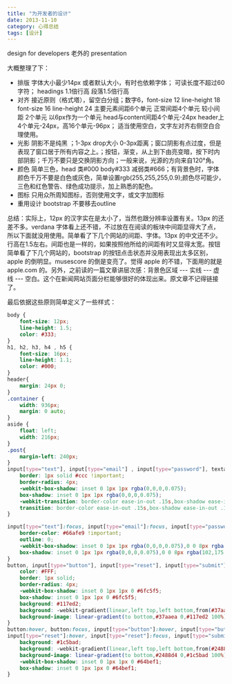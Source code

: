 ```yaml
---
title: "为开发者的设计"
date: 2013-11-10
category: 心得总结
tags: [设计]
---
```

design for developers 老外的 presentation

<!-- more -->

大概整理了下：

- 排版 字体大小最少14px 或者默认大小，有时也依赖字体； 可读长度不超过60字符；
  headings 1.1倍行高 段落1.5倍行高
- 对齐 接近原则（格式塔），留空白分组；数字6，font-size 12 line-height 18 font-size 16 line-height 24 主要元素间距6个单元 正常间距4个单元 较小间距 2个单元
以6px作为一个单元 head与content间距4个单元-24px header上4个单元-24px，高16个单元-96px；
适当使用空白，文字左对齐右侧空白合理使用。
- 光影 阴影不是纯黑 ；1-3px drop大小 0-3px距离；窗口阴影有点过度，但是表现了窗口居于所有内容之上。；按钮，渐变，从上到下由亮变暗，按下时内部阴影；千万不要只是交换阴影方向；一般来说，光源的方向来自120°角。
- 颜色 简单三色，head 类#000 body#333 减弱类#666；有背景色时，字体颜色千万不要是白色或灰色，简单设置rgb(255,255,255,0.9);颜色尽可能少，三色和红色警告、绿色成功提示，加上熟悉的配色。
- 图标 只用众所周知图标，否则使用文字，或文字加图标
- 重用设计 bootstrap 不要移去outline

总结：实际上，12px 的汉字实在是太小了，当然也跟分辨率设置有关。13px 的还差不多。verdana 字体看上还不错，不过放在在阅读的板块中间距显得大了点，所以下面就没用使用。简单看了下几个网站的间距、字体。13px 的中文还不少。行高在1.5左右。间距也是一样的，如果按照他所给的间距有时又显得太宽。按钮简单看了下几个网站的，bootstrap 的按钮点击状态并没用表现出太多区别，apple 的倒明显。musescore 的倒是变亮了。觉得 apple 的不错，下面用的就是 apple.com 的。另外，之前读的一篇文章讲层次感：背景色区域 ---
 实线 --- 虚线 --- 空白。这个在新闻网站页面分栏能够很好的体现出来。原文章不记得链接了。

最后依据这些原则简单定义了一些样式：

```css
body {
    font-size: 12px;
    line-height: 1.5;
    color: #333;
}
h1, h2, h3, h4 , h5 {
    font-size: 16px;
    line-height: 1.1;
    color: #000;
}
header{
    margin: 24px 0;
}
.container {
    width: 936px;
    margin: 0 auto;
}
aside {
    float: left;
    width: 216px;
}
.post{
    margin-left: 240px;
}
input[type="text"], input[type="email"] , input[type="password"], textarea{
    border: 1px solid #ccc !important;
    border-radius: 4px;
    -webkit-box-shadow: inset 0 1px 1px rgba(0,0,0,0.075);
    box-shadow: inset 0 1px 1px rgba(0,0,0,0.075);
    -webkit-transition: border-color ease-in-out .15s,box-shadow ease-in-out .15s;
    transition: border-color ease-in-out .15s,box-shadow ease-in-out .15s;
}

input[type="text"]:focus, input[type="email"]:focus, input[type="password"]:focus, textarea:focus{
    border-color: #66afe9 !important;
    outline: 0;
    -webkit-box-shadow: inset 0 1px 1px rgba(0,0,0,0.075),0 0 8px rgba(102,175,233,0.6);
    box-shadow: inset 0 1px 1px rgba(0,0,0,0.075),0 0 8px rgba(102,175,233,0.6);
}
button, input[type="button"], input[type="reset"], input[type="submit"]{
    color: #FFF;
    border: 1px solid;
    border-radius: 4px;
    -webkit-box-shadow: inset 0 1px 1px 0 #6fc5f5;
    box-shadow: inset 0 1px 1px 0 #6fc5f5;
    background: #117ed2;
    background: -webkit-gradient(linear,left top,left bottom,from(#37aaea),to(#117ed2));
    background-image: linear-gradient(to bottom,#37aaea 0,#117ed2 100%);
}
button:hover, button:focus, input[type="button"]:hover, input[type="button"]:focus,
input[type="reset"]:hover, input[type="reset"]:focus, input[type="submit"]:hover, input[type="submit"]:focus{
    background: #1c5bad;
    background: -webkit-gradient(linear,left top,left bottom,from(#2488d4),to(#1c5bad));
    background-image: linear-gradient(to bottom,#2488d4 0,#1c5bad 100%);
    -webkit-box-shadow: inset 0 1px 1px 0 #64bef1;
    box-shadow: inset 0 1px 1px 0 #64bef1;
}
```
